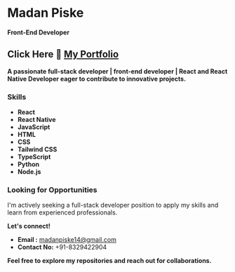 
<!--
**madanpiske3/madanpiske3** is a ✨ _special_ ✨ repository because its `README.md` (this file) appears on your GitHub profile.

Here are some ideas to get you started:
- 🔭 I’m currently working on ...
- 🌱 I’m currently learning ...
- 👯 I’m looking to collaborate on ...
- 🤔 I’m looking for help with ...
- 💬 Ask me about ...
- 📫 How to reach me: ...
- 😄 Pronouns: ...
- ⚡ Fun fact: ...


-->

# Madan Piske 
**Front-End Developer**
## Click Here 🔭 [My Portfolio](https://personal-portfolio-git-main-godcodeds-projects-19c4b414.vercel.app/)
**A passionate full-stack developer | front-end developer | React and React Native Developer eager to contribute to innovative projects.**

### Skills
* **React**
* **React Native**
* **JavaScript**
* **HTML**
* **CSS**
* **Tailwind CSS**
* **TypeScript**
* **Python**
* **Node.js**

### Looking for Opportunities
I'm actively seeking a full-stack developer position to apply my skills and learn from experienced professionals. 

**Let's connect!** 
* **Email     :** madanpiske14@gmail.com
* **Contact No:** +91-8329422904

**Feel free to explore my repositories and reach out for collaborations.**
